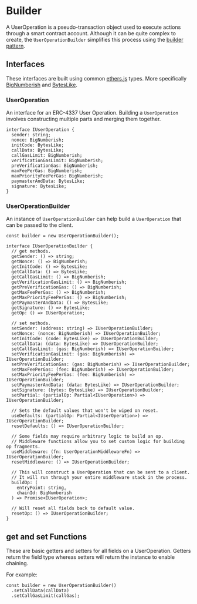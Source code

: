 # Builder

A UserOperation is a pseudo-transaction object used to execute actions through a smart 
contract account. Although it can be quite complex to create, the `UserOperationBuilder` simplifies this process using the [builder pattern](https://refactoring.guru/design-patterns/builder).

## Interfaces

These interfaces are built using common [ethers.js](https://docs.ethers.io/) types. More specifically [BigNumberish](https://docs.ethers.io/v5/api/utils/bignumber/#BigNumberish) and [BytesLike](https://docs.ethers.io/v5/api/utils/bytes/#BytesLike).

### UserOperation

An interface for an ERC-4337 User Operation. Building a `UserOperation` involves constructing multiple parts and merging them together.

```tsx
interface IUserOperation {
  sender: string;
  nonce: BigNumberish;
  initCode: BytesLike;
  callData: BytesLike;
  callGasLimit: BigNumberish;
  verificationGasLimit: BigNumberish;
  preVerificationGas: BigNumberish;
  maxFeePerGas: BigNumberish;
  maxPriorityFeePerGas: BigNumberish;
  paymasterAndData: BytesLike;
  signature: BytesLike;
}
```

### UserOperationBuilder

An instance of `UserOperationBuilder` can help build a `UserOperation` that can be passed to the client.

```tsx
const builder = new UserOperationBuilder();
```

```tsx
interface IUserOperationBuilder {
  // get methods.
  getSender: () => string;
  getNonce: () => BigNumberish;
  getInitCode: () => BytesLike;
  getCallData: () => BytesLike;
  getCallGasLimit: () => BigNumberish;
  getVerificationGasLimit: () => BigNumberish;
  getPreVerificationGas: () => BigNumberish;
  getMaxFeePerGas: () => BigNumberish;
  getMaxPriorityFeePerGas: () => BigNumberish;
  getPaymasterAndData: () => BytesLike;
  getSignature: () => BytesLike;
  getOp: () => IUserOperation;

  // set methods.
  setSender: (address: string) => IUserOperationBuilder;
  setNonce: (nonce: BigNumberish) => IUserOperationBuilder;
  setInitCode: (code: BytesLike) => IUserOperationBuilder;
  setCallData: (data: BytesLike) => IUserOperationBuilder;
  setCallGasLimit: (gas: BigNumberish) => IUserOperationBuilder;
  setVerificationGasLimit: (gas: BigNumberish) => IUserOperationBuilder;
  setPreVerificationGas: (gas: BigNumberish) => IUserOperationBuilder;
  setMaxFeePerGas: (fee: BigNumberish) => IUserOperationBuilder;
  setMaxPriorityFeePerGas: (fee: BigNumberish) => IUserOperationBuilder;
  setPaymasterAndData: (data: BytesLike) => IUserOperationBuilder;
  setSignature: (bytes: BytesLike) => IUserOperationBuilder;
  setPartial: (partialOp: Partial<IUserOperation>) => IUserOperationBuilder;

  // Sets the default values that won't be wiped on reset.
  useDefaults: (partialOp: Partial<IUserOperation>) => IUserOperationBuilder;
  resetDefaults: () => IUserOperationBuilder;

  // Some fields may require arbitrary logic to build an op.
  // Middleware functions allow you to set custom logic for building op fragments.
  useMiddleware: (fn: UserOperationMiddlewareFn) => IUserOperationBuilder;
  resetMiddleware: () => IUserOperationBuilder;

  // This will construct a UserOperation that can be sent to a client.
  // It will run through your entire middleware stack in the process.
  buildOp: (
    entryPoint: string,
    chainId: BigNumberish
  ) => Promise<IUserOperation>;

  // Will reset all fields back to default value.
  resetOp: () => IUserOperationBuilder;
}
```

## get and set Functions

These are basic getters and setters for all fields on a UserOperation. Getters return the field type whereas setters will return the instance to enable chaining.

For example:

```tsx
const builder = new UserOperationBuilder()
  .setCallData(callData)
  .setCallGasLimit(callGas);
```
